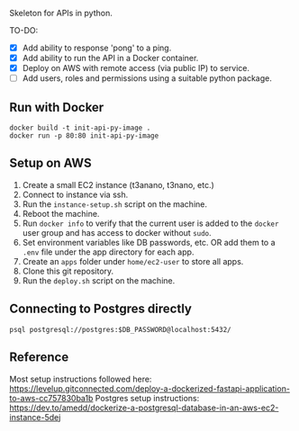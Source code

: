 Skeleton for APIs in python.

TO-DO:
- [x] Add ability to response 'pong' to a ping.
- [x] Add ability to run the API in a Docker container.
- [x] Deploy on AWS with remote access (via public IP) to service.
- [ ] Add users, roles and permissions using a suitable python package.

## Run with Docker
```
docker build -t init-api-py-image .
docker run -p 80:80 init-api-py-image
```

## Setup on AWS
1. Create a small EC2 instance (t3anano, t3nano, etc.)
1. Connect to instance via ssh.
1. Run the `instance-setup.sh` script on the machine.
1. Reboot the machine.
1. Run `docker info` to verify that the current user is added to the `docker` user group and has access to docker without `sudo`.
1. Set environment variables like DB passwords, etc. OR add them to a `.env` file under the app directory for each app.
1. Create an `apps` folder under `home/ec2-user` to store all apps.
1. Clone this git repository.
1. Run the `deploy.sh` script on the machine.

## Connecting to Postgres directly
```
psql postgresql://postgres:$DB_PASSWORD@localhost:5432/
```

## Reference
Most setup instructions followed here: https://levelup.gitconnected.com/deploy-a-dockerized-fastapi-application-to-aws-cc757830ba1b
Postgres setup instructions: https://dev.to/amedd/dockerize-a-postgresql-database-in-an-aws-ec2-instance-5dej